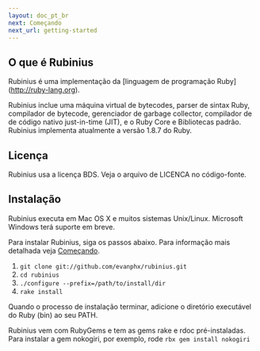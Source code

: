 ```yaml
---
layout: doc_pt_br
next: Começando
next_url: getting-started
---
```


## O que é Rubinius

Rubinius é uma implementação da [linguagem de programação Ruby]
(http://ruby-lang.org).


Rubinius inclue uma máquina virtual de bytecodes, parser de sintax Ruby,
compilador de bytecode, gerenciador de garbage collector, compilador de
de código nativo just-in-time (JIT), e o Ruby Core e Bibliotecas padrão.
Rubinius implementa atualmente a versão 1.8.7 do Ruby.


## Licença

Rubinius usa a licença BDS. Veja o arquivo de LICENCA no código-fonte.

## Instalação
Rubinius executa em Mac OS X e muitos sistemas Unix/Linux. Microsoft Windows
terá suporte em breve.

Para instalar Rubinius, siga os passos abaixo. Para informação mais detalhada
veja [Começando](/doc/pt-br/getting-started/).


1. `git clone git://github.com/evanphx/rubinius.git`
1. `cd rubinius`
1. `./configure --prefix=/path/to/install/dir`
1. `rake install`

Quando o processo de instalação terminar,  adicione o diretório executável
do Ruby (bin) ao seu PATH.

Rubinius vem com RubyGems e tem as gems rake e rdoc pré-instaladas.
Para instalar a gem nokogiri, por exemplo, rode `rbx gem install nokogiri`

